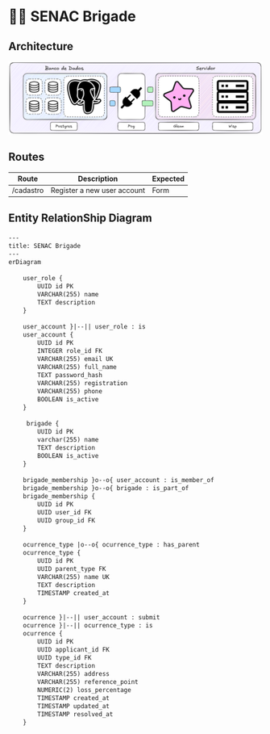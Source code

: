 # 👩‍🚒 SENAC Brigade

## Architecture

![Backend Architecture](assets/backend_architecture.png)

## Routes

| Route     | Description                 | Expected |
| --------- | --------------------------- | -------- |
| /cadastro | Register a new user account | Form     |

## Entity RelationShip Diagram

```mermaid
---
title: SENAC Brigade
---
erDiagram

    user_role {
        UUID id PK
        VARCHAR(255) name
        TEXT description
    }

    user_account }|--|| user_role : is
    user_account {
        UUID id PK
        INTEGER role_id FK
        VARCHAR(255) email UK
        VARCHAR(255) full_name
        TEXT password_hash
        VARCHAR(255) registration
        VARCHAR(255) phone
        BOOLEAN is_active
    }

     brigade {
        UUID id PK
        varchar(255) name
        TEXT description
        BOOLEAN is_active
    }

    brigade_membership }o--o{ user_account : is_member_of
    brigade_membership }o--o{ brigade : is_part_of
    brigade_membership {
        UUID id PK
        UUID user_id FK
        UUID group_id FK
    }

    ocurrence_type |o--o{ ocurrence_type : has_parent
    ocurrence_type {
        UUID id PK
        UUID parent_type FK
        VARCHAR(255) name UK
        TEXT description
        TIMESTAMP created_at
    }

    ocurrence }|--|| user_account : submit
    ocurrence }|--|| ocurrence_type : is
    ocurrence {
        UUID id PK
        UUID applicant_id FK
        UUID type_id FK
        TEXT description
        VARCHAR(255) address
        VARCHAR(255) reference_point
        NUMERIC(2) loss_percentage
        TIMESTAMP created_at
        TIMESTAMP updated_at
        TIMESTAMP resolved_at
    }
```
